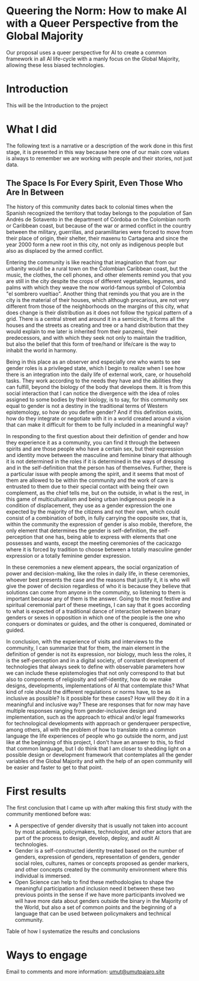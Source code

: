 # Queering the Norm: How to make AI with a Queer Perspective from the Global Majority
Our proposal uses a queer perspective for AI to create a common framework in all AI life-cycle with a manly focus on the Global Majority, allowing these less biased technologies.

# Introduction
This will be  the Introduction to the project

# What I did
The following text is a narrative or a description of the work done in this first stage, it is presented in this way because here one of our main core values is always to remember we are working with people and their stories, not just data. 

## The Space Is For Every Spirit, Even Those Who Are In Between
The history of this community dates back to colonial times when the Spanish recognized the territory that today belongs to the population of San Andrés de Sotavento in the department of Córdoba on the Colombian north or Caribbean coast, but because of the war or armed conflict in the country between the military, guerrillas, and paramilitaries were forced to move from their place of origin, their shelter, their maxenu to Cartagena and since the year 2000 form a new root in this city, not only as indigenous people but also as displaced by the armed conflict.

Entering the community is like reaching that imagination that from our urbanity would be a rural town on the Colombian Caribbean coast, but the music, the clothes, the cell phones, and other elements remind you that you are still in the city despite the crops of different vegetables, legumes, and palms with which they weave the now world-famous symbol of Colombia "el sombrero vueltiao". Another thing that reminds you that you are in the city is the material of their houses, which although precarious, are not very different from those of the neighborhoods on the margins of this city, what does change is their distribution as it does not follow the typical pattern of a grid. There is a central street and around it in a semicircle, it forms all the houses and the streets as creating and tree or a hand distribution that they would explain to me later is inherited from their panzenú, their predecessors, and with which they seek not only to maintain the tradition, but also the belief that this form of tree/hand or life/care is the way to inhabit the world in harmony.

Being in this place as an observer and especially one who wants to see gender roles is a privileged state, which I begin to realize when I see how there is an integration into the daily life of external work, care, or household tasks. They work according to the needs they have and the abilities they can fulfill, beyond the biology of the body that develops them. It is from this social interaction that I can notice the divergence with the idea of ​​roles assigned to some bodies by their biology, is to say, for this community sex equal to gender is not a destiny in the traditional terms of Western epistemology, so how do you define gender? And if this definition exists, how do they integrate or negotiate with it in a world created around a vision that can make it difficult for them to be fully included in a meaningful way?

In responding to the first question about their definition of gender and how they experience it as a community, you can find it through the between spirits and are those people who have a certain sex, but their expression and identity move between the masculine and feminine binary that although it is not determined in the roles if it is determined in the ways of dressing and in the self-definition that the person has of themselves. Further, there is a particular issue with people among the spirit, and it seems that most of them are allowed to be within the community and the work of care is entrusted to them due to their special contact with being their own complement, as the chief tells me, but on the outside, in what is the rest, in this game of multiculturalism and being urban indigenous people in a condition of displacement, they use as a gender expression the one expected by the majority of the citizens and not their own, which could consist of a combination of both, in fully carrying the opposite sex, that is, within the community the expression of gender is also mobile, therefore, the only element that determines the gender is self-definition, the self-perception that one has, being able to express with elements that one possesses and wants, except the meeting ceremonies of the cacicazgo where it is forced by tradition to choose between a totally masculine gender expression or a totally feminine gender expression.

In these ceremonies a new element appears, the social organization of power and decision-making, like the roles in daily life, in these ceremonies, whoever best presents the case and the reasons that justify it, it is who will give the power of decision regardless of who it is because they believe that solutions can come from anyone in the community, so listening to them is important because any of them is the answer. Going to the most festive and spiritual ceremonial part of these meetings, I can say that it goes according to what is expected of a traditional dance of interaction between binary genders or sexes in opposition in which one of the people is the one who conquers or dominates or guides, and the other is conquered, dominated or guided.

In conclusion, with the experience of visits and interviews to the community, I can summarize that for them, the main element in the definition of gender is not its expression, nor biology, much less the roles, it is the self-perception and in a digital society, of constant development of technologies that always seek to define with observable parameters how we can include these epistemologies that not only correspond to that but also to components of religiosity and self-identity, how do we make designs, developments, implementations of AI that contemplate this? What kind of role should the different regulations or norms have, to be as inclusive as possible? Is it possible for these cases? How will they do it in a meaningful and inclusive way? These are responses that for now may have multiple responses ranging from gender-inclusive design and implementation, such as the approach to ethical and/or legal frameworks for technological developments with approach or genderqueer perspective, among others, all with the problem of how to translate into a common language the life experiences of people who go outside the norm, and just like at the beginning of this project, I don't have an answer to this, to find that common language, but I do think that I am closer to shedding light on a possible design or development framework that contemplates all the gender variables of the Global Majority and with the help of an open community will be easier and faster to get to that point.


# First results
The first conclusion that I came up with after making this first study with the community mentioned before was: 

* A perspective of gender diversity that is usually not taken into account by most academia, policymakers, technologist, and other actors that are part of the process to design, develop, deploy, and audit AI technologies.
* Gender is a self-constructed identity treated based on the number of genders, expression of genders, representation of genders,  gender social roles,  cultures, names or concepts proposed as gender markers, and other concepts created by the community environment where this individual is immersed. 
* Open Science can help to find these methodologies to shape the meaningful participation and inclusion need it between these two previous points in the sense if we have more participants involved we will have more data about genders outside the binary in the Majority of the World, but also a set of common points and the beginning of a language that can be used between policymakers and technical community. 

Table of how I systematize the results and conclusions

# Ways to engage
Email to comments and more information: umut@umutpajaro.site
